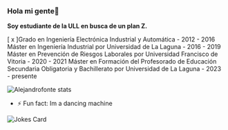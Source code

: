 ### Hola mi gente👋

**Soy estudiante de la ULL en busca de un plan Z.**

[ x ]Grado en Ingeniería Electrónica Industrial y Automática - 2012 - 2016
Máster en Ingeniería Industrial por Universidad de La Laguna - 2016 - 2019
Máster en Prevención de Riesgos Laborales por Universidad Francisco de Vitoria - 2020 - 2021
Máster en Formación del Profesorado de Educación Secundaria Obligatoria y Bachillerato por Universidad de La Laguna - 2023 - presente

![Alejandrofonte stats](https://github-readme-stats.vercel.app/api?username=Alejandrofonte&show_icons=true&locale=en)

- ⚡ Fun fact: Im a dancing machine
  
![Jokes Card](https://readme-jokes.vercel.app/api)

<!--
**Alejandrofonte/Alejandrofonte** is a ✨ _special_ ✨ repository because its `README.md` (this file) appears on your GitHub profile.

Here are some ideas to get you started:

- 🔭 I’m currently working on ...
- 🌱 I’m currently learning ...
- 👯 I’m looking to collaborate on ...
- 🤔 I’m looking for help with ...
- 💬 Ask me about ...
- 📫 How to reach me: ...
- 😄 Pronouns: ...
- ⚡ Fun fact: ...
-->
